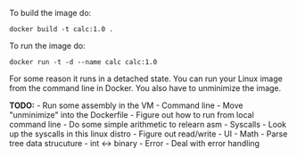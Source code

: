 To build the image do:

```
docker build -t calc:1.0 .
```

To run the image do:

```
docker run -t -d --name calc calc:1.0
```

For some reason it runs in a detached state. You can run your Linux image
from the command line in Docker. You also have to unminimize the image.

**TODO:**
    - Run some assembly in the VM
    - Command line
        - Move "unminimize" into the Dockerfile
        - Figure out how to run from local command line
    - Do some simple arithmetic to relearn asm
    - Syscalls
        - Look up the syscalls in this linux distro
        - Figure out read/write
    - UI 
    - Math
        - Parse tree data strucuture
        - int <-> binary
    - Error
        - Deal with error handling
